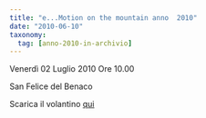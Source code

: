 ```yaml
---
title: "e...Motion on the mountain anno  2010"
date: "2010-06-10"
taxonomy: 
  tag: [anno-2010-in-archivio]
---
```


Venerdì 02 Luglio 2010 Ore 10.00

San Felice del Benaco

Scarica il volantino [qui](http://198.211.122.197/diabetwp/wordpress/wp-content/uploads/2010/06/emoticom-2010.pdf)
